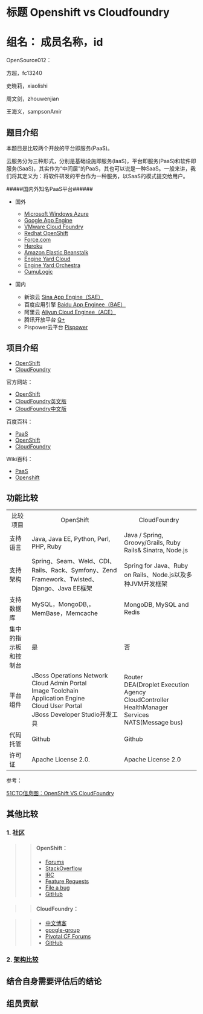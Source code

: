 # 标题  Openshift vs Cloudfoundry #

# 组名： 成员名称，id #
OpenSource012：	

方超，fc13240

史晓莉，xiaolishi

周文剑，zhouwenjian

王海义，sampsonAmir


## 题目介绍 ##

本题目是比较两个开放的平台即服务(PaaS)。

云服务分为三种形式，分别是基础设施即服务(IaaS)，平台即服务(PaaS)和软件即服务(SaaS)，其实作为“中间层”的PaaS，其也可以说是一种SaaS。一般来讲，我们将其定义为：将软件研发的平台作为一种服务，以SaaS的模式提交给用户。

#####国内外知名PaaS平台######
+ 国外
  * [Microsoft Windows Azure](http://www.windowsazure.com/en-us/)
  * [Google App Engine](https://developers.google.com/appengine/?hl=zh-CN&csw=1)
  * [VMware Cloud Foundry](http://www.cloudfoundry.com/)
  * [Redhat OpenShift](https://www.openshift.com/)
  * [Force.com](http://www.salesforce.com/platform/overview/)
  * [Heroku](https://www.heroku.com/)
  * [Amazon Elastic Beanstalk](http://aws.amazon.com/elasticbeanstalk/)
  * [Engine Yard Cloud](https://www.engineyard.com/products/cloud)
  * [Engine Yard Orchestra]()
  * [CumuLogic](http://www.cumulogic.com/)
  
+ 国内
  * 新浪云  [Sina App Engine（SAE）](http://sae.sina.com.cn/)
  * 百度应用引擎  [Baidu App Enginee（BAE）](http://developer.baidu.com/service)
  * 阿里云  [Aliyun Cloud Enginee（ACE）](http://www.aliyun.com/)
  * 腾讯开放平台  [Q+](http://open.qq.com/reg)
  * Pispower云平台  [Pispower](http://pispower.onecloud.cn)

## 项目介绍 ##

- [OpenShift](https://github.com/fc13240/OpenSource-13-10/blob/master/homework/Introduce%20OpenShift.md)
- [CloudFoundry](https://github.com/fc13240/OpenSource-13-10/blob/master/homework/Introduce%20CloudFoundry.md)


官方网站：

- [OpenShift](https://www.openshift.com/)		
- [CloudFoundry英文版](http://cloudfoundry.com/)  
- [CloudFoundry中文版](http://www.cloudfoundry.cn/) 

百度百科：

- [PaaS](http://baike.baidu.com/view/1413359.htm)
- [OpenShift](http://baike.baidu.com/view/6547620.htm)
- [CloudFoundry](http://baike.baidu.com/view/8193015.htm)

Wiki百科：


- [PaaS](http://zh.wikipedia.org/wiki/PaaS)
- [Openshift](http://zh.wikipedia.org/wiki/Openshift)

## 功能比较 ##

<table width=800 cellpadding=0 cellspacing=0 class="table table-bordered table-striped table-condensed">
   <tr align=center>
      <td>比较项目</td>
      <td>OpenShift</td>
      <td>CloudFoundry</td>
   </tr>
   <tr>
      <td>支持语言</td>
      <td>Java, Java EE, Python, Perl, PHP, Ruby</td>
      <td>Java / Spring, Groovy/Grails, Ruby Rails& Sinatra, Node.js</td>
   </tr>
   <tr>
      <td>支持架构</td>
      <td>Spring、Seam、Weld、CDI、Rails、Rack、Symfony、Zend Framework、Twisted、Django、Java EE框架</td>
      <td>Spring for Java、Ruby on Rails、Node.js以及多种JVM开发框架</td>
   </tr>
   <tr>
      <td>支持数据库</td>
      <td>MySQL，MongoDB,，MemBase，Memcache</td>
      <td>MongoDB, MySQL and Redis</td>
   </tr>
   <tr>
      <td>集中的指示板和控制台</td>
      <td>是</td>
      <td>否</td>
   </tr>
   <tr>
      <td>平台组件</td>
      <td>JBoss Operations Network<br>
     	  Cloud Admin Portal<br>
          Image Toolchain<br>
          Application Engine<br>
          Cloud User Portal<br>
          JBoss Developer Studio开发工具
      </td>
      <td>Router<br>
          DEA(Droplet Execution Agency<br>
          CloudController<br>
          HealthManager<br>
          Services<br>
          NATS(Message bus)
      </td>
   </tr>
   <tr>
      <td>代码托管</td>
      <td>Github</td>
      <td>Github</td>
   </tr>
   <tr>
      <td>许可证</td>
      <td>Apache License 2.0.</td>
      <td>Apache License 2.0</td>
   </tr>
</table>

参考：

[51CTO信息图：OpenShift VS CloudFoundry](https://github.com/SampsonAmir/OpenSource-13-10/blob/master/homework/OpenShiftVSCloudFoundry.jpg)

## 其他比较 ##


### 1. 社区 ###

>>#### OpenShift： ####
>>- [Forums](https://www.openshift.com/forums/openshift)
>>- [StackOverflow](http://stackoverflow.com/questions/tagged/openshift)
>>- [IRC](http://webchat.freenode.net/?channels=openshift&uio=d4)
>>- [Feature Requests](https://www.openshift.com/ideas)
>>- [File a bug](https://bugzilla.redhat.com/enter_bug.cgi?product=OpenShift%20Online)
>>- [GitHub](http://openshift.github.io/)

>>#### CloudFoundry： ####

>>- [中文博客](http://cnblog.cloudfoundry.com/)
>>- [google-group](https://groups.google.com/a/cloudfoundry.org/group/vcap-dev)
>>- [Pivotal CF Forums](http://support.cloudfoundry.com/home)
>>- [GitHub](https://github.com/cloudfoundry/cf-release)

### 2. [架构比较](https://github.com/SampsonAmir/OpenSource-13-10/blob/master/homework/Architecture%20about%20OpenShift%20vs%20CloudFoundry%20.md) ###
## 结合自身需要评估后的结论 ##

## 组员贡献 ##

